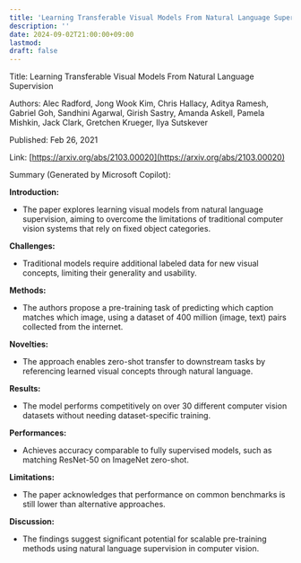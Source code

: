 ```yaml
---
title: 'Learning Transferable Visual Models From Natural Language Supervision'
description: ''
date: 2024-09-02T21:00:00+09:00
lastmod: 
draft: false
---
```


Title: Learning Transferable Visual Models From Natural Language Supervision

Authors: Alec Radford, Jong Wook Kim, Chris Hallacy, Aditya Ramesh, Gabriel Goh, Sandhini Agarwal, Girish Sastry, Amanda Askell, Pamela Mishkin, Jack Clark, Gretchen Krueger, Ilya Sutskever

Published: Feb 26, 2021

Link: [https://arxiv.org/abs/2103.00020](https://arxiv.org/abs/2103.00020)

Summary (Generated by Microsoft Copilot):

**Introduction:**
- The paper explores learning visual models from natural language supervision, aiming to overcome the limitations of traditional computer vision systems that rely on fixed object categories.

**Challenges:**
- Traditional models require additional labeled data for new visual concepts, limiting their generality and usability.

**Methods:**
- The authors propose a pre-training task of predicting which caption matches which image, using a dataset of 400 million (image, text) pairs collected from the internet.

**Novelties:**
- The approach enables zero-shot transfer to downstream tasks by referencing learned visual concepts through natural language.

**Results:**
- The model performs competitively on over 30 different computer vision datasets without needing dataset-specific training.

**Performances:**
- Achieves accuracy comparable to fully supervised models, such as matching ResNet-50 on ImageNet zero-shot.

**Limitations:**
- The paper acknowledges that performance on common benchmarks is still lower than alternative approaches.

**Discussion:**
- The findings suggest significant potential for scalable pre-training methods using natural language supervision in computer vision.
